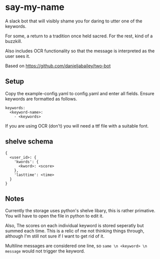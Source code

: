 # say-my-name
A slack bot that will visibly shame you for daring to utter one of the keywords.

For some, a return to a tradition once held sacred.
For the rest, kind of a buzzkill.

Also includes OCR functionality so that the message is interpreted as the user sees it.

Based on https://github.com/danieljabailey/two-bot

## Setup
Copy the example-config.yaml to config.yaml and enter all fields.
Ensure keywords are formatted as follows.
```
keywords:
  <keyword-name>:
    - <keywords>
```

If you are using OCR (don't) you will need a ttf file with a suitable font.

## shelve schema
```
{
  <user_id>: {
    'kwords': {
      <kword>: <score>
    },
    'lasttime': <time>
  }
}
```

## Notes
Currently the storage uses python's shelve libary, this is rather primative.
You will have to open the file in python to edit it.

Also, The scores on each individual keyword is stored seperatly but summed each time.
This is a relic of me not thinking things through, although I'm still not sure if I want to get rid of it.

Multiline messages are considered one line, so `same \n <keyword> \n message` would not trigger the keyword.